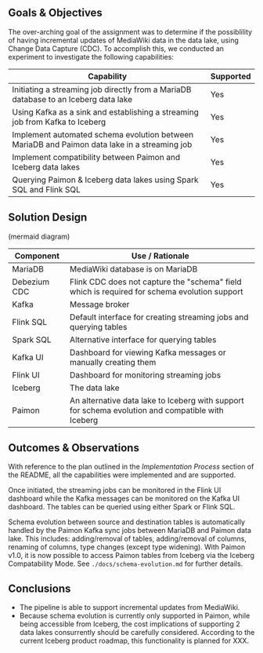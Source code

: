 ## Goals & Objectives
The over-arching goal of the assignment was to determine if the possiblility of
having incremental updates of MediaWiki data in the data lake, using Change 
Data Capture (CDC). To accomplish this, we conducted an experiment to 
investigate the following capabilities:

**Capability** | **Supported**
--- | ---
Initiating a streaming job directly from a MariaDB database to an Iceberg data lake | Yes
Using Kafka as a sink and establishing a streaming job from Kafka to Iceberg | Yes
Implement automated schema evolution between MariaDB and Paimon data lake in a streaming job | Yes
Implement compatibility between Paimon and Iceberg data lakes | Yes
Querying Paimon & Iceberg data lakes using Spark SQL and Flink SQL | Yes

## Solution Design
(mermaid diagram)

**Component** | **Use / Rationale**
--- | ---
MariaDB | MediaWiki database is on MariaDB
Debezium CDC | Flink CDC does not capture the "schema" field which is required for schema evolution support
Kafka | Message broker
Flink SQL | Default interface for creating streaming jobs and querying tables
Spark SQL | Alternative interface for querying tables
Kafka UI | Dashboard for viewing Kafka messages or manually creating them
Flink UI | Dashboard for monitoring streaming jobs
Iceberg | The data lake
Paimon | An alternative data lake to Iceberg with support for schema evolution and compatible with Iceberg

## Outcomes & Observations
With reference to the plan outlined in the *Implementation Process* section of 
the README, all the capabilities were implemented and are supported.

Once initiated, the streaming jobs can be monitored in the Flink UI dashboard
while the Kafka messages can be monitored on the Kafka UI dashboard. The tables
can be queried using either Spark or Flink SQL.

Schema evolution between source and destination tables is automatically handled 
by the Paimon Kafka sync jobs between MariaDB and Paimon data lake. This 
includes: adding/removal of tables, adding/removal of columns, renaming of 
columns, type changes (except type widening). With Paimon v1.0, it is now 
possible to access Paimon tables from Iceberg via the Iceberg Compatability 
Mode. See `./docs/schema-evolution.md` for further details.

## Conclusions
* The pipeline is able to support incremental updates from MediaWiki.
* Because schema evolution is currently only supported in Paimon, while
being accessible from Iceberg, the cost implications of supporting 2 data lakes
consurrently should be carefully considered. According to the current Iceberg 
product roadmap, this functionality is planned for XXX.